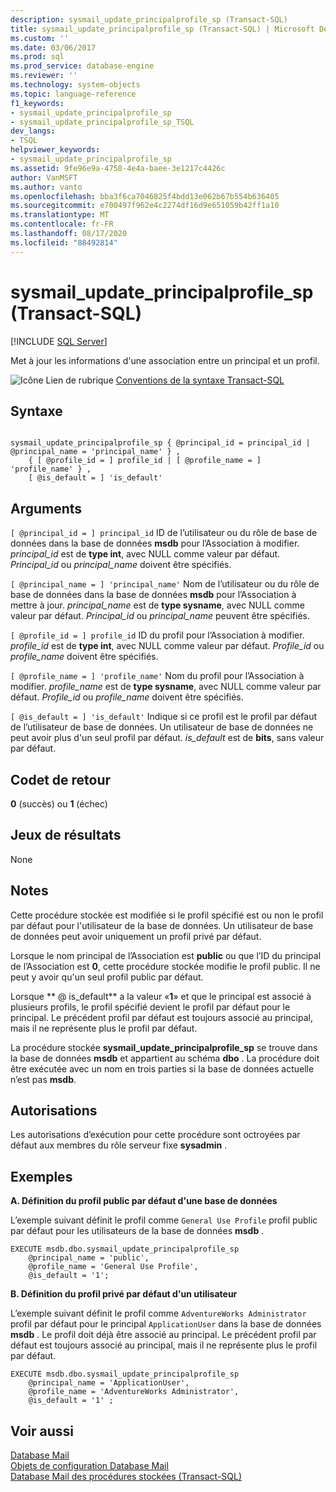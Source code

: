 ```yaml
---
description: sysmail_update_principalprofile_sp (Transact-SQL)
title: sysmail_update_principalprofile_sp (Transact-SQL) | Microsoft Docs
ms.custom: ''
ms.date: 03/06/2017
ms.prod: sql
ms.prod_service: database-engine
ms.reviewer: ''
ms.technology: system-objects
ms.topic: language-reference
f1_keywords:
- sysmail_update_principalprofile_sp
- sysmail_update_principalprofile_sp_TSQL
dev_langs:
- TSQL
helpviewer_keywords:
- sysmail_update_principalprofile_sp
ms.assetid: 9fe96e9a-4758-4e4a-baee-3e1217c4426c
author: VanMSFT
ms.author: vanto
ms.openlocfilehash: bba3f6ca7046825f4bdd13e062b67b554b636405
ms.sourcegitcommit: e700497f962e4c2274df16d9e651059b42ff1a10
ms.translationtype: MT
ms.contentlocale: fr-FR
ms.lasthandoff: 08/17/2020
ms.locfileid: "88492814"
---
```

# <a name="sysmail_update_principalprofile_sp-transact-sql"></a>sysmail_update_principalprofile_sp (Transact-SQL)
[!INCLUDE [SQL Server](../../includes/applies-to-version/sqlserver.md)]

  Met à jour les informations d'une association entre un principal et un profil.  
  
 ![Icône Lien de rubrique](../../database-engine/configure-windows/media/topic-link.gif "Icône du lien de rubrique") [Conventions de la syntaxe Transact-SQL](../../t-sql/language-elements/transact-sql-syntax-conventions-transact-sql.md)  
  
## <a name="syntax"></a>Syntaxe  
  
```  
  
sysmail_update_principalprofile_sp { @principal_id = principal_id | @principal_name = 'principal_name' } ,  
    { [ @profile_id = ] profile_id | [ @profile_name = ] 'profile_name' } ,  
    [ @is_default = ] 'is_default'  
```  
  
## <a name="arguments"></a>Arguments  
`[ @principal_id = ] principal_id` ID de l’utilisateur ou du rôle de base de données dans la base de données **msdb** pour l’Association à modifier. *principal_id* est de **type int**, avec NULL comme valeur par défaut. *Principal_id* ou *principal_name* doivent être spécifiés.  
  
`[ @principal_name = ] 'principal_name'` Nom de l’utilisateur ou du rôle de base de données dans la base de données **msdb** pour l’Association à mettre à jour. *principal_name* est de **type sysname**, avec NULL comme valeur par défaut. *Principal_id* ou *principal_name* peuvent être spécifiés.  
  
`[ @profile_id = ] profile_id` ID du profil pour l’Association à modifier. *profile_id* est de **type int**, avec NULL comme valeur par défaut. *Profile_id* ou *profile_name* doivent être spécifiés.  
  
`[ @profile_name = ] 'profile_name'` Nom du profil pour l’Association à modifier. *profile_name* est de **type sysname**, avec NULL comme valeur par défaut. *Profile_id* ou *profile_name* doivent être spécifiés.  
  
`[ @is_default = ] 'is_default'` Indique si ce profil est le profil par défaut de l’utilisateur de base de données. Un utilisateur de base de données ne peut avoir plus d'un seul profil par défaut. *is_default* est de **bits**, sans valeur par défaut.  
  
## <a name="return-code-values"></a>Codet de retour  
 **0** (succès) ou **1** (échec)  
  
## <a name="result-sets"></a>Jeux de résultats  
 None  
  
## <a name="remarks"></a>Notes  
 Cette procédure stockée est modifiée si le profil spécifié est ou non le profil par défaut pour l'utilisateur de la base de données. Un utilisateur de base de données peut avoir uniquement un profil privé par défaut.  
  
 Lorsque le nom principal de l’Association est **public** ou que l’ID du principal de l’Association est **0**, cette procédure stockée modifie le profil public. Il ne peut y avoir qu'un seul profil public par défaut.  
  
 Lorsque ** \@ is_default** a la valeur «**1**» et que le principal est associé à plusieurs profils, le profil spécifié devient le profil par défaut pour le principal. Le précédent profil par défaut est toujours associé au principal, mais il ne représente plus le profil par défaut.  
  
 La procédure stockée **sysmail_update_principalprofile_sp** se trouve dans la base de données **msdb** et appartient au schéma **dbo** . La procédure doit être exécutée avec un nom en trois parties si la base de données actuelle n’est pas **msdb**.  
  
## <a name="permissions"></a>Autorisations  
 Les autorisations d’exécution pour cette procédure sont octroyées par défaut aux membres du rôle serveur fixe **sysadmin** .  
  
## <a name="examples"></a>Exemples  
 **A. Définition du profil public par défaut d'une base de données**  
  
 L’exemple suivant définit le profil comme `General Use Profile` profil public par défaut pour les utilisateurs de la base de données **msdb** .  
  
```  
EXECUTE msdb.dbo.sysmail_update_principalprofile_sp  
    @principal_name = 'public',  
    @profile_name = 'General Use Profile',  
    @is_default = '1';  
```  
  
 **B. Définition du profil privé par défaut d'un utilisateur**  
  
 L’exemple suivant définit le profil comme `AdventureWorks Administrator` profil par défaut pour le principal `ApplicationUser` dans la base de données **msdb** . Le profil doit déjà être associé au principal. Le précédent profil par défaut est toujours associé au principal, mais il ne représente plus le profil par défaut.  
  
```  
EXECUTE msdb.dbo.sysmail_update_principalprofile_sp  
    @principal_name = 'ApplicationUser',  
    @profile_name = 'AdventureWorks Administrator',  
    @is_default = '1' ;  
```  
  
## <a name="see-also"></a>Voir aussi  
 [Database Mail](../../relational-databases/database-mail/database-mail.md)   
 [Objets de configuration Database Mail](../../relational-databases/database-mail/database-mail-configuration-objects.md)   
 [Database Mail des procédures stockées &#40;Transact-SQL&#41;](../../relational-databases/system-stored-procedures/database-mail-stored-procedures-transact-sql.md)  
  
  

